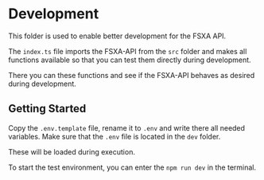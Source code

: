 # Development

This folder is used to enable better development for the FSXA API.

The `index.ts` file imports the FSXA-API from the `src` folder and makes all functions available so that you can test them directly during development.

There you can these functions and see if the FSXA-API behaves as desired during development.


## Getting Started 

Copy the `.env.template` file, rename it to `.env` and write there all needed variables.
Make sure that the `.env` file is located in the `dev` folder.

These will be loaded during execution.

To start the test environment, you can enter the `npm run dev` in the terminal.
